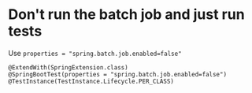 # Don't run the batch job and just run tests

Use `properties = "spring.batch.job.enabled=false"`

```
@ExtendWith(SpringExtension.class)
@SpringBootTest(properties = "spring.batch.job.enabled=false")
@TestInstance(TestInstance.Lifecycle.PER_CLASS)
```
